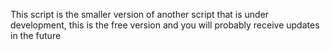 This script is the smaller version of another script that is under development, this is the free version and you will probably receive updates in the future
